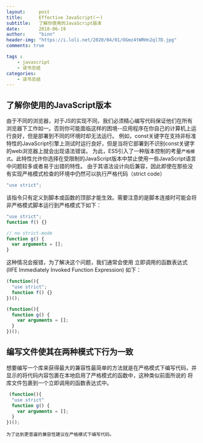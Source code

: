 ```yaml
---
layout:     post
title:      Effective JavaScript(一)
subtitle:   了解你使用的JavaScript版本
date:       2018-06-19
author:     "binn"
header-img: "https://i.loli.net/2020/04/01/OGmz4tWRHn2ql7D.jpg"
comments: true

tags :
    - javascript
    - 读书总结
categories:
    - 读书总结
---
```


## 了解你使用的JavaScript版本

由于不同的浏览器，对于JS的实现不同，我们必须精心编写代码保证他们在所有浏览器下工作如一。否则你可能面临这样的困境--应用程序在你自己的计算机上运行良好，但是部署到不同的环境时却无法运行。
例如，const关键字在支持非标准特性的JavaScript引擎上测试时运行良好，但是当将它部署到不识别const关键字的web浏览器上就会出现语法错误。
为此，ES5引入了一种版本控制的考量<code>严格模式</code>。此特性允许你选择在受限制的JavaScript版本中禁止使用一些JavaScript语言中问题较多或者易于出错的特性。
由于其语法设计向后兼容，因此即使在那些没有实现严格模式检查的环境中仍然可以执行严格代码（strict code）
```javascript
"use strict";
```
该指令只有定义到脚本或函数的顶部才能生效。需要注意的是脚本连接时可能会将非严格模式脚本运行到严格模式下如下：

```javascript
"use strict";
function f() {}

// no strict-mode
function g() {
  var arguments = [];
}

```
这种情况会报错，为了解决这个问题，我们通常会使用 立即调用的函数表达式(IIFE Immediately Invoked Function Expression) 如下：
```javascript
(function(){
  "use strict";
  function f() {}
})();

(function(){
  function g() {
    var arguments = [];
  }
})();
```

## 编写文件使其在两种模式下行为一致
想要编写一个库来获得最大的兼容性最简单的方法就是在严格模式下编写代码，并显示的将代码内容包裹在本地启用了严格模式的函数中，这种类似前面所说的 将库文件包裹到一个立即调用的函数表达式中。

```javascript
 (function(){
  "use strict"
  function g() {
    var arguments = [];
  }
})();
```

<code>为了达到更普遍的兼容性建议在严格模式下编写代码。</code>




